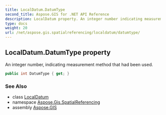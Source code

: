 ```yaml
---
title: LocalDatum.DatumType
second_title: Aspose.GIS for .NET API Reference
description: LocalDatum property. An integer number indicating measurement method that had been used
type: docs
weight: 20
url: /net/aspose.gis.spatialreferencing/localdatum/datumtype/
---
```

## LocalDatum.DatumType property

An integer number, indicating measurement method that had been used.

```csharp
public int DatumType { get; }
```

### See Also

* class [LocalDatum](../)
* namespace [Aspose.Gis.SpatialReferencing](../../localdatum/)
* assembly [Aspose.GIS](../../../)


